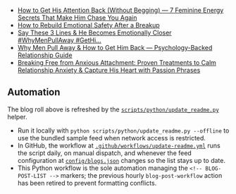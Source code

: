 <!-- BLOG-POST-LIST:START -->
- [How to Get His Attention Back &lpar;Without Begging&rpar; — 7 Feminine Energy Secrets That Make Him Chase You Again](https://understandman727.blogspot.com/2025/10/how-to-get-his-attention-back-without.html)
- [How to Rebuild Emotional Safety After a Breakup](https://understandman727.blogspot.com/2025/10/how-to-rebuild-emotional-safety-after.html)
- [Say These 3 Lines &amp; He Becomes Emotionally Closer #WhyMenPullAway #GetHi...](https://understandman727.blogspot.com/2025/10/say-these-3-lines-he-becomes.html)
- [Why Men Pull Away &amp; How to Get Him Back — Psychology-Backed Relationship Guide](https://understandman727.blogspot.com/2025/10/why-men-pull-away-how-to-get-him-back.html)
- [Breaking Free from Anxious Attachment: Proven Treatments to Calm Relationship Anxiety &amp; Capture His Heart with Passion Phrases](https://understandman727.blogspot.com/2025/10/breaking-free-from-anxious-attachment.html)
<!-- BLOG-POST-LIST:END -->

## Automation

The blog roll above is refreshed by the [`scripts/python/update_readme.py`](scripts/python/update_readme.py) helper.

- Run it locally with `python scripts/python/update_readme.py --offline` to use the bundled sample feed when network access is restricted.
- In GitHub, the workflow at [`.github/workflows/update-readme.yml`](.github/workflows/update-readme.yml) runs the script daily, on manual dispatch, and whenever the feed configuration at [`config/blogs.json`](config/blogs.json) changes so the list stays up to date.
- This Python workflow is the sole automation managing the `<!-- BLOG-POST-LIST -->` markers; the previous hourly `blog-post-workflow` action has been retired to prevent formatting conflicts.
